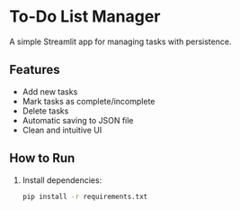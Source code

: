 # To-Do List Manager

A simple Streamlit app for managing tasks with persistence.

## Features
- Add new tasks
- Mark tasks as complete/incomplete
- Delete tasks
- Automatic saving to JSON file
- Clean and intuitive UI

## How to Run
1. Install dependencies:
   ```bash
   pip install -r requirements.txt
